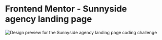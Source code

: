 # Frontend Mentor - Sunnyside agency landing page

![Design preview for the Sunnyside agency landing page coding challenge](./design/[design.jpg](https://github.com/sarahmhd/Front-End-challenges/blob/main/sunnyside-agency-landing-page-main/design/design.png))

